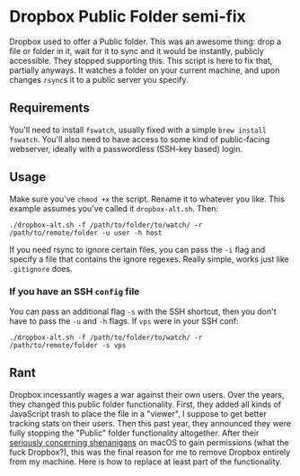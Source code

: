 # Dropbox Public Folder semi-fix
Dropbox used to offer a Public folder. This was an awesome thing: drop a file or folder in it, wait for it to sync and it would be instantly, publicly accessible. They stopped supporting this. This script is here to fix that, partially anyways. It watches a folder on your current machine, and upon changes `rsync`s it to a public server you specify.

## Requirements
You'll need to install `fswatch`, usually fixed with a simple `brew install fswatch`.
You'll also need to have access to some kind of public-facing webserver, ideally with a passwordless (SSH-key based) login.

## Usage
Make sure you've `chmod +x` the script. Rename it to whatever you like. This example assumes you've called it `dropbox-alt.sh`. Then:
```
./dropbox-alt.sh -f /path/to/folder/to/watch/ -r /path/to/remote/folder -u user -h host
```
If you need rsync to ignore certain files, you can pass the `-i` flag and specify a file that contains the ignore regexes. Really simple, works just like `.gitignore` does.

### If you have an SSH `config` file
You can pass an additional flag `-s` with the SSH shortcut, then you don't have to pass the `-u` and `-h` flags. If `vps` were in your SSH conf:
```
./dropbox-alt.sh -f /path/to/folder/to/watch/ -r /path/to/remote/folder -s vps
```

## Rant
Dropbox incessantly wages a war against their own users. Over the years, they changed this public folder functionality. First, they added all kinds of JavaScript trash to place the file in a "viewer", I suppose to get better tracking stats on their users. Then this past year, they announced they were fully stopping the "Public" folder functionality altogether.
After their [seriously concerning shenanigans](http://applehelpwriter.com/2016/07/28/revealing-dropboxs-dirty-little-security-hack/) on macOS to gain permissions (what the fuck Dropbox?), this was the final reason for me to remove Dropbox entirely from my machine. Here is how to replace at least part of the functionality.